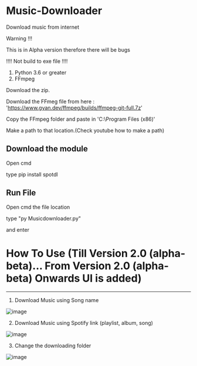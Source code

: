 # Music-Downloader
Download music from internet

Warning !!!

This is in Alpha version therefore there will be bugs

 !!!! Not build to exe file !!!!
 
 1. Python 3.6 or greater
 2. FFmpeg
 
 Download the zip.
 
 Download the FFmeg file from here : 'https://www.gyan.dev/ffmpeg/builds/ffmpeg-git-full.7z'
 
 Copy the FFmpeg folder and paste in 'C:\Program Files (x86)'
 
 Make a path to that location.(Check youtube how to make a path)
 
 Download the module
 -------------------
 Open cmd
 
 type pip install spotdl
 
 Run File
 --------
 Open cmd the file location
 
 type "py Musicdownloader.py"
 
 and enter

# How To Use (Till Version 2.0 (alpha-beta)... From Version 2.0 (alpha-beta) Onwards UI is added)
------------
1. Download Music using Song name

![image](https://user-images.githubusercontent.com/56246216/125608094-e71bdb92-ba66-4623-a657-d564de3b979a.png)

2. Download Music using Spotify link (playlist, album, song)

![image](https://user-images.githubusercontent.com/56246216/125608481-93de3c9d-e0d0-4c17-ae4f-250b54b8a358.png)

3. Change the downloading folder

![image](https://user-images.githubusercontent.com/56246216/125608944-fcd89ace-84a2-4675-ba15-42f33cf71dcd.png)
